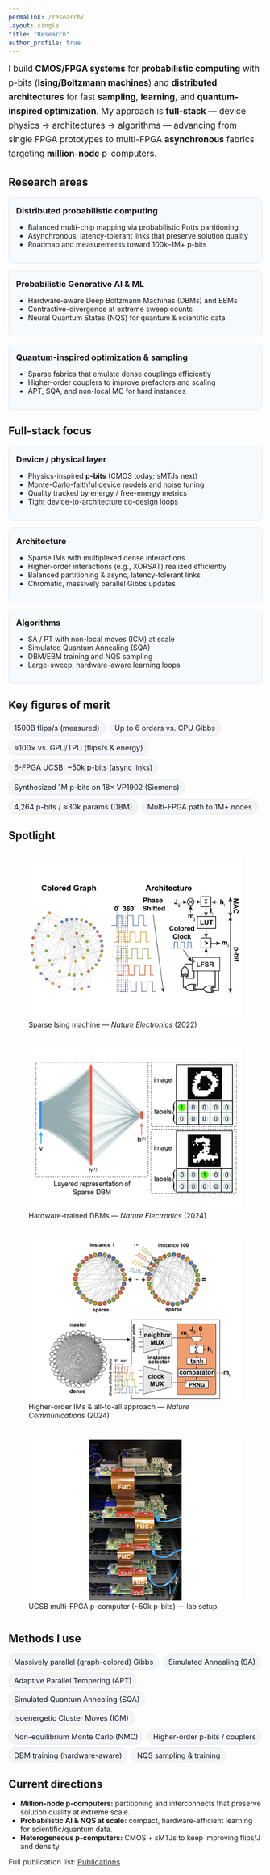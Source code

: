 ```yaml
---
permalink: /research/
layout: single
title: "Research"
author_profile: true
---
```


<!-- Page-scoped styles (small, theme-aware) -->
<style>
.research-lead{font-size:1.06rem;line-height:1.65;margin:.25rem 0 1.15rem;}
.grid-3{display:grid;grid-template-columns:repeat(3,minmax(0,1fr));gap:14px;margin:.75rem 0 1.2rem;}
.card{border:1px solid var(--footer-border,#e5e7eb);border-radius:10px;padding:14px;background:var(--footer-bg,#f7fafc);}
.card h4{margin:.1rem 0 .35rem;font-size:1.02rem;}
.stat-row{display:flex;flex-wrap:wrap;gap:8px;margin:.35rem 0 1.1rem;}
.stat-badge{font-size:.9rem;padding:6px 10px;border-radius:999px;border:1px solid var(--tag-border,#e5e7eb);background:var(--tag-bg,#f3f4f6);color:var(--tag-fg,#111827);white-space:nowrap;}
.pill-list{list-style:none;padding:0;margin:.1rem 0 .9rem 0;display:flex;flex-wrap:wrap;gap:6px 8px;}
.pill-list li{font-size:.9rem;padding:6px 10px;border-radius:999px;border:1px solid var(--tag-border,#e5e7eb);background:var(--tag-bg,#f3f4f6);color:var(--tag-fg,#111827);white-space:nowrap;}
.small-note{font-size:.92rem;opacity:.9}
abbr[title]{text-decoration:none;border:0;cursor:help}

/* Spotlight grid (2×2). Card/image rules live in global CSS. */
.gallery-2x2{display:grid;grid-template-columns:repeat(2,minmax(0,1fr));gap:12px;margin:.6rem 0 1.2rem;}
@media (max-width:980px){.grid-3,.gallery-2x2{grid-template-columns:1fr;}}

/* ===== HARD OVERRIDE: center ALL captions & their children =====
   Beats global ".figure-card * { text-align:left !important; }" */
.layout--single .page__content .gallery-2x2 .figure-card figcaption,
.layout--single .page__content .gallery-2x2 .figure-card .figcap,
.layout--single .page__content .gallery-2x2 .figure-card figcaption *,
.layout--single .page__content .gallery-2x2 .figure-card .figcap *{
  text-align:center !important;
}

/* Use flex so the block itself is centered regardless of width */
.layout--single .page__content .gallery-2x2 .figure-card figcaption,
.layout--single .page__content .gallery-2x2 .figure-card .figcap{
  display:flex !important;
  justify-content:center !important;
  align-items:center !important;
  margin-top:6px;
  font-size:.9rem;
  line-height:1.35;
  color:var(--footer-fg,#475569);
}
</style>

<div class="research-lead">
I build <strong>CMOS/FPGA systems</strong> for <strong>probabilistic computing</strong> with <abbr title="probabilistic bit (binary stochastic neuron)">p-bits</abbr> (<strong>Ising/Boltzmann machines</strong>) and <strong>distributed architectures</strong> for fast <strong>sampling</strong>, <strong>learning</strong>, and <strong>quantum-inspired optimization</strong>. My approach is <strong>full-stack</strong> — device physics → architectures → algorithms — advancing from single <abbr title="Field-Programmable Gate Array">FPGA</abbr> prototypes to multi-FPGA <strong>asynchronous</strong> fabrics targeting <strong>million-node</strong> p-computers.
</div>

## Research areas

<div class="grid-3">
  <div class="card">
    <h4>Distributed probabilistic computing</h4>
    <ul>
      <li>Balanced multi-chip mapping via probabilistic Potts partitioning</li>
      <li>Asynchronous, latency-tolerant links that preserve solution quality</li>
      <li>Roadmap and measurements toward 100k–1M+ p-bits</li>
    </ul>
  </div>
  <div class="card">
    <h4>Probabilistic Generative AI & ML</h4>
    <ul>
      <li>Hardware-aware Deep Boltzmann Machines (DBMs) and EBMs</li>
      <li>Contrastive-divergence at extreme sweep counts</li>
      <li>Neural Quantum States (NQS) for quantum & scientific data</li>
    </ul>
  </div>
  <div class="card">
    <h4>Quantum-inspired optimization & sampling</h4>
    <ul>
      <li>Sparse fabrics that emulate dense couplings efficiently</li>
      <li>Higher-order couplers to improve prefactors and scaling</li>
      <li>APT, SQA, and non-local MC for hard instances</li>
    </ul>
  </div>
</div>

## Full-stack focus

<div class="grid-3">
  <div class="card">
    <h4>Device / physical layer</h4>
    <ul>
      <li>Physics-inspired <strong>p-bits</strong> (CMOS today; sMTJs next)</li>
      <li>Monte-Carlo-faithful device models and noise tuning</li>
      <li>Quality tracked by energy / free-energy metrics</li>
      <li>Tight device-to-architecture co-design loops</li>
    </ul>
  </div>
  <div class="card">
    <h4>Architecture</h4>
    <ul>
      <li>Sparse IMs with multiplexed dense interactions</li>
      <li>Higher-order interactions (e.g., XORSAT) realized efficiently</li>
      <li>Balanced partitioning & async, latency-tolerant links</li>
      <li>Chromatic, massively parallel Gibbs updates</li>
    </ul>
  </div>
  <div class="card">
    <h4>Algorithms</h4>
    <ul>
      <li>SA / PT with non-local moves (ICM) at scale</li>
      <li>Simulated Quantum Annealing (SQA)</li>
      <li>DBM/EBM training and NQS sampling</li>
      <li>Large-sweep, hardware-aware learning loops</li>
    </ul>
  </div>
</div>

## Key figures of merit

<div class="stat-row">
  <span class="stat-badge">1500B flips/s (measured)</span>
  <span class="stat-badge">Up to 6 orders vs. CPU Gibbs</span>
  <span class="stat-badge">≈100× vs. GPU/TPU (flips/s &amp; energy)</span>
  <span class="stat-badge">6-FPGA UCSB: ~50k p-bits (async links)</span>
  <span class="stat-badge">Synthesized 1M p-bits on 18× VP1902 (Siemens)</span>
  <span class="stat-badge">4,264 p-bits / ≈30k params (DBM)</span>
  <span class="stat-badge">Multi-FPGA path to 1M+ nodes</span>
</div>

## Spotlight

<div class="gallery-2x2">
  <figure class="figure-card">
    <img src="/images/research/sparse-ising.jpeg" alt="Sparse Ising machine on FPGA">
    <figcaption class="figcap">Sparse Ising machine — <em>Nature Electronics</em> (2022)</figcaption>
  </figure>

  <figure class="figure-card">
    <img src="/images/research/dbm-hardware.jpeg" alt="Hardware-trained deep Boltzmann machines">
    <figcaption class="figcap">Hardware-trained DBMs — <em>Nature Electronics</em> (2024)</figcaption>
  </figure>

  <figure class="figure-card">
    <img src="/images/research/all-to-all.jpeg" alt="Higher-order Ising machines and dense behavior">
    <figcaption class="figcap">Higher-order IMs &amp; all-to-all approach — <em>Nature Communications</em> (2024)</figcaption>
  </figure>

  <!-- Rack photo: make it fill the card (no bottom whitespace) -->
  <figure class="figure-card fill">
    <img src="/images/research/5-fpga-setup.jpeg" alt="UCSB multi-FPGA p-computer (rack)">
    <figcaption class="figcap">UCSB multi-FPGA p-computer (~50k p-bits) — lab setup</figcaption>
  </figure>
</div>

## Methods I use 

<ul class="pill-list">
  <li>Massively parallel (graph-colored) Gibbs</li>
  <li>Simulated Annealing (SA)</li>
  <li>Adaptive Parallel Tempering (APT)</li>
  <li>Simulated Quantum Annealing (SQA)</li>
  <li>Isoenergetic Cluster Moves (ICM)</li>
  <li>Non-equilibrium Monte Carlo (NMC)</li>
  <li>Higher-order p-bits / couplers</li>
  <li>DBM training (hardware-aware)</li>
  <li>NQS sampling &amp; training</li>
</ul>

## Current directions
- <strong>Million-node p-computers:</strong> partitioning and interconnects that preserve solution quality at extreme scale.  
- <strong>Probabilistic AI &amp; NQS at scale:</strong> compact, hardware-efficient learning for scientific/quantum data.  
- <strong>Heterogeneous p-computers:</strong> CMOS + sMTJs to keep improving flips/J and density.

<div class="small-note">
Full publication list: <a href="/publications/">Publications</a>
</div>
